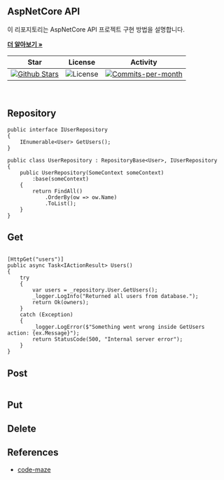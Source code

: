 ## AspNetCore API

이 리포지토리는 AspNetCore API 프로젝트 구현 방법을 설명합니다. <br />

<a href="https://github.com/devncore/devncore"><strong>더 알아보기 »</strong></a>
 
| Star | License | Activity |
|:----:|:-------:|:--------:|
| <a href="https://github.com/devncore/docs/stargazers"><img src="https://img.shields.io/github/stars/devncore/docs" alt="Github Stars"></a> | <img src="https://img.shields.io/github/license/devncore/docs" alt="License"> | <a href="https://github.com/devncore/docs/pulse"><img src="https://img.shields.io/github/commit-activity/m/devncore/docs" alt="Commits-per-month"></a> |

<br />


## Repository

```
public interface IUserRepository
{
    IEnumerable<User> GetUsers();
}
```

```
public class UserRepository : RepositoryBase<User>, IUserRepository
{
    public UserRepository(SomeContext someContext)
        :base(someContext)
    {
        return FindAll()
            .OrderBy(ow => ow.Name)
            .ToList();
    }
}
```

## Get
```

[HttpGet("users")]
public async Task<IActionResult> Users()
{
    try 
    {
        var users = _repository.User.GetUsers();
        _logger.LogInfo("Returned all users from database.");
        return Ok(owners);
    }
    catch (Exception)
    {
        _logger.LogError($"Something went wrong inside GetUsers action: {ex.Message}");
        return StatusCode(500, "Internal server error");
    }
}
```


## Post
```

```
## Put

## Delete

## References
- [code-maze](https://code-maze-com/net-core-web-development-part6/)
